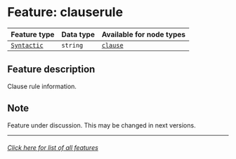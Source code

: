 # Feature: clauserule

Feature type | Data type | Available for node types
---  | --- | --- 
[`Syntactic`](home.md#Syntactic-features) | `string` | [`clause`](clausenodefeatures.md#readme)

## Feature description 
Clause rule information.

## Note
Feature under discussion. This may be changed in next versions.

---
###### [Click here for list of all features](home.md#readme)
